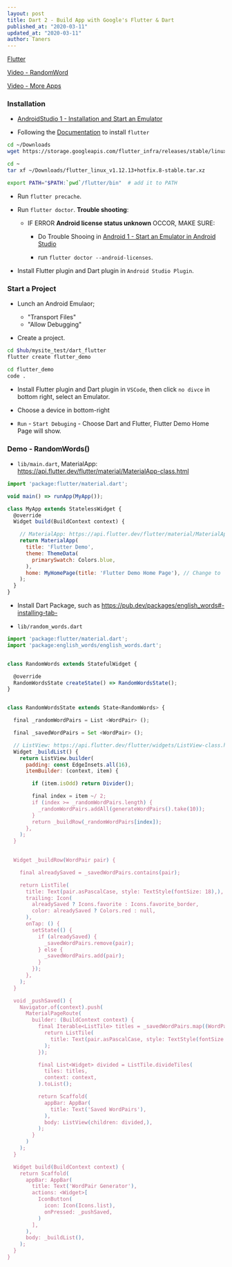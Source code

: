 ```yaml
---
layout: post
title: Dart 2 - Build App with Google's Flutter & Dart
published_at: "2020-03-11"
updated_at: "2020-03-11"
author: Taners
---
```



[Flutter](https://flutter.dev/)

[Video - RandomWord](https://www.youtube.com/watch?v=1gDhl4leEzA)

[Video - More Apps](https://www.youtube.com/watch?v=x0uinJvhNxI)


### Installation

- [AndroidStudio 1 - Installation and Start an Emulator](https://taners.github.io/_posts/2020/03/11/00.md)

- Following the [Documentation](https://flutter.dev/docs/get-started/install/linux) to install `flutter`

```bash
cd ~/Downloads
wget https://storage.googleapis.com/flutter_infra/releases/stable/linux/flutter_linux_v1.12.13+hotfix.8-stable.tar.xz

cd ~
tar xf ~/Downloads/flutter_linux_v1.12.13+hotfix.8-stable.tar.xz

export PATH="$PATH:`pwd`/flutter/bin"  # add it to PATH
```

- Run `flutter precache`.

- Run `flutter doctor`. **Trouble shooting**:
  
  - IF ERROR **Android license status unknown** OCCOR, MAKE SURE:

    - Do Trouble Shooing in [Android 1 - Start an Emulator in Android Studio](https://tane-rs.github.io/2020/03/11/00.html)

    - run `flutter doctor --android-licenses`.

- Install Flutter plugin and Dart plugin in `Android Studio Plugin`.

### Start a Project

- Lunch an Android Emulaor;
  - "Transport Files"
  - "Allow Debugging"

- Create a project.

```bash
cd $hub/mysite_test/dart_flutter
flutter create flutter_demo

cd flutter_demo
code .
```

- Install Flutter plugin and Dart plugin in `VSCode`, then click `no divce` in bottom right, select an Emulator.

- Choose a device in bottom-right

- `Run` - `Start Debuging` - Choose Dart and Flutter, Flutter Demo Home Page will show.

### Demo - RandomWords()

- `lib/main.dart`, MaterialApp: https://api.flutter.dev/flutter/material/MaterialApp-class.html

```js
import 'package:flutter/material.dart';

void main() => runApp(MyApp());

class MyApp extends StatelessWidget {
  @override
  Widget build(BuildContext context) {

    // MaterialApp: https://api.flutter.dev/flutter/material/MaterialApp-class.html
    return MaterialApp(
      title: 'Flutter Demo',
      theme: ThemeData(
        primarySwatch: Colors.blue,
      ),
      home: MyHomePage(title: 'Flutter Demo Home Page'), // Change to `RandomWords()` later
    );
  }
}
```

- Install Dart Package, such as https://pub.dev/packages/english_words#-installing-tab-

- `lib/random_words.dart`

```js
import 'package:flutter/material.dart';
import 'package:english_words/english_words.dart';


class RandomWords extends StatefulWidget {

  @override 
  RandomWordsState createState() => RandomWordsState();
}


class RandomWordsState extends State<RandomWords> {

  final _randomWordPairs = List <WordPair> ();

  final _savedWordPairs = Set <WordPair> ();

  // ListView: https://api.flutter.dev/flutter/widgets/ListView-class.html
  Widget _buildList() {
    return ListView.builder(
      padding: const EdgeInsets.all(16),
      itemBuilder: (context, item) {

        if (item.isOdd) return Divider();

        final index = item ~/ 2;
        if (index >= _randomWordPairs.length) {
          _randomWordPairs.addAll(generateWordPairs().take(10));
        }
        return _buildRow(_randomWordPairs[index]);
      },
    );
  }
  

  Widget _buildRow(WordPair pair) {

    final alreadySaved = _savedWordPairs.contains(pair);

    return ListTile(
      title: Text(pair.asPascalCase, style: TextStyle(fontSize: 18),),
      trailing: Icon(
        alreadySaved ? Icons.favorite : Icons.favorite_border, 
        color: alreadySaved ? Colors.red : null,
      ),
      onTap: () {
        setState(() {
          if (alreadySaved) {
            _savedWordPairs.remove(pair);
          } else {
            _savedWordPairs.add(pair);
          }
        });
      },
    );
  }

  void _pushSaved() {
    Navigator.of(context).push(
      MaterialPageRoute(
        builder: (BuildContext context) {
          final Iterable<ListTile> titles = _savedWordPairs.map((WordPair pair) {
            return ListTile(
              title: Text(pair.asPascalCase, style: TextStyle(fontSize: 16))
            );
          });

          final List<Widget> divided = ListTile.divideTiles(
            tiles: titles,
            context: context,
          ).toList();

          return Scaffold(
            appBar: AppBar(
              title: Text('Saved WordPairs'),
            ),
            body: ListView(children: divided,),
          );
        }
      )
    );
  }

  Widget build(BuildContext context) {
    return Scaffold(
      appBar: AppBar(
        title: Text('WordPair Generator'), 
        actions: <Widget>[
          IconButton(
            icon: Icon(Icons.list),
            onPressed: _pushSaved, 
          )
        ],
      ),
      body: _buildList(),
    );
  }
}
```